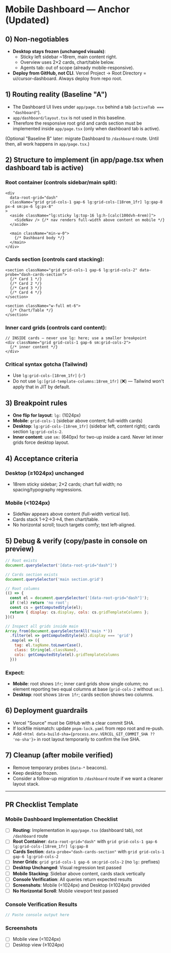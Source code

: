 # Mobile Dashboard — Anchor (Updated)

## 0) Non-negotiables
- **Desktop stays frozen (unchanged visuals)**:
  - Sticky left sidebar ~18rem, main content right.
  - Overview uses 2×2 cards, chart/table below.
  - Agents tab: out of scope (already mobile-responsive).
- **Deploy from GitHub, not CLI**. Vercel Project → Root Directory = ui/cursor-dashboard. Always deploy from repo root.

## 1) Routing reality (Baseline "A")
- The Dashboard UI lives under `app/page.tsx` behind a tab (`activeTab === "dashboard"`).
- `app/dashboard/layout.tsx` is not used in this baseline.
- Therefore the responsive root grid and cards section must be implemented inside `app/page.tsx` (only when dashboard tab is active).

(Optional "Baseline B" later: migrate Dashboard to `/dashboard` route. Until then, all work happens in `app/page.tsx`.)

## 2) Structure to implement (in app/page.tsx when dashboard tab is active)

### Root container (controls sidebar/main split):

```tsx
<div
  data-root-grid="dash"
  className="grid grid-cols-1 gap-6 lg:grid-cols-[18rem_1fr] lg:gap-8 px-4 sm:px-6 lg:px-8"
>
  <aside className="lg:sticky lg:top-16 lg:h-[calc(100dvh-4rem)]">
    <SideNav /> {/* nav renders full-width above content on mobile */}
  </aside>

  <main className="min-w-0">
    {/* Dashboard body */}
  </main>
</div>
```

### Cards section (controls card stacking):

```tsx
<section className="grid grid-cols-1 gap-6 lg:grid-cols-2" data-probe="dash-cards-section">
  {/* Card 1 */}
  {/* Card 2 */}
  {/* Card 3 */}
  {/* Card 4 */}
</section>

<section className="w-full mt-6">
  {/* Chart/Table */}
</section>
```

### Inner card grids (controls card content):

```tsx
// INSIDE cards – never use lg: here; use a smaller breakpoint
<div className="grid grid-cols-1 gap-6 sm:grid-cols-2">
  {/* inner content */}
</div>
```

### Critical syntax gotcha (Tailwind)
- Use `lg:grid-cols-[18rem_1fr]` (✅)
- Do not use `lg:[grid-template-columns:18rem_1fr]` (❌) — Tailwind won't apply that in JIT by default.

## 3) Breakpoint rules
- **One flip for layout**: `lg:` (1024px)
- **Mobile**: `grid-cols-1` (sidebar above content; full-width cards)
- **Desktop**: `lg:grid-cols-[18rem_1fr]` (sidebar left, content right); cards section `lg:grid-cols-2`.
- **Inner content**: use `sm:` (640px) for two-up inside a card. Never let inner grids force desktop layout.

## 4) Acceptance criteria

### Desktop (≥1024px) unchanged
- 18rem sticky sidebar; 2×2 cards; chart full width; no spacing/typography regressions.

### Mobile (<1024px)
- SideNav appears above content (full-width vertical list).
- Cards stack 1→2→3→4, then chart/table.
- No horizontal scroll; touch targets comfy; text left-aligned.

## 5) Debug & verify (copy/paste in console on preview)

```javascript
// Root exists
document.querySelector('[data-root-grid="dash"]')

// Cards section exists
document.querySelector('main section.grid')

// Root columns
(() => {
  const el = document.querySelector('[data-root-grid="dash"]');
  if (!el) return 'no root';
  const cs = getComputedStyle(el);
  return { display: cs.display, cols: cs.gridTemplateColumns };
})()

// Inspect all grids inside main
Array.from(document.querySelectorAll('main *'))
  .filter(el => getComputedStyle(el).display === 'grid')
  .map(el => ({
    tag: el.tagName.toLowerCase(),
    class: String(el.className),
    cols: getComputedStyle(el).gridTemplateColumns
  }))
```

### Expect:
- **Mobile**: root shows `1fr`; inner card grids show single column; no element reporting two equal columns at base (`grid-cols-2` without `sm:`).
- **Desktop**: root shows `18rem 1fr`; cards section shows two columns.

## 6) Deployment guardrails
- Vercel "Source" must be GitHub with a clear commit SHA.
- If lockfile mismatch: update `pnpm-lock.yaml` from repo root and re-push.
- Add `<html data-build-sha={process.env.VERCEL_GIT_COMMIT_SHA ?? 'no-sha'}>` in root layout temporarily to confirm the live SHA.

## 7) Cleanup (after mobile verified)
- Remove temporary probes (`data-*` beacons).
- Keep desktop frozen.
- Consider a follow-up migration to `/dashboard` route if we want a cleaner layout stack.

---

## PR Checklist Template

### Mobile Dashboard Implementation Checklist

- [ ] **Routing**: Implementation in `app/page.tsx` (dashboard tab), not `/dashboard` route
- [ ] **Root Container**: `data-root-grid="dash"` with `grid grid-cols-1 gap-6 lg:grid-cols-[18rem_1fr] lg:gap-8`
- [ ] **Cards Section**: `data-probe="dash-cards-section"` with `grid grid-cols-1 gap-6 lg:grid-cols-2`
- [ ] **Inner Grids**: `grid grid-cols-1 gap-6 sm:grid-cols-2` (no `lg:` prefixes)
- [ ] **Desktop Unchanged**: Visual regression test passed
- [ ] **Mobile Stacking**: Sidebar above content, cards stack vertically
- [ ] **Console Verification**: All queries return expected results
- [ ] **Screenshots**: Mobile (<1024px) and Desktop (≥1024px) provided
- [ ] **No Horizontal Scroll**: Mobile viewport test passed

### Console Verification Results
```javascript
// Paste console output here
```

### Screenshots
- [ ] Mobile view (<1024px)
- [ ] Desktop view (≥1024px)

